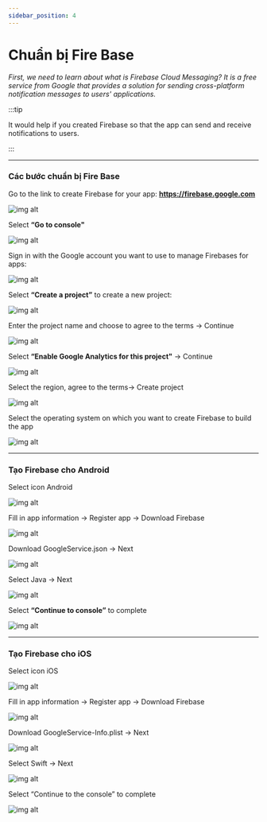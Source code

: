 ```yaml
---
sidebar_position: 4
---
```


# Chuẩn bị Fire Base

*First, we need to learn about what is Firebase Cloud Messaging? It is a free service from Google that provides a solution for sending cross-platform notification messages to users' applications.*

:::tip

It would help if you created Firebase so that the app can send and receive notifications to users.

:::

---
### Các bước chuẩn bị Fire Base

Go to the link to create Firebase for your app:
**https://firebase.google.com**

![img alt](/img/publish-app/firebase/prepare-firebase-01.jpg)

Select **“Go to console"**

![img alt](/img/publish-app/firebase/prepare-firebase-02.jpg)

Sign in with the Google account you want to use to manage Firebases for apps:

![img alt](/img/publish-app/firebase/prepare-firebase-03.jpg)

Select **“Create a project”** to create a new project:

![img alt](/img/publish-app/firebase/prepare-firebase-04.jpg)

Enter the project name and choose to agree to the terms -> Continue

![img alt](/img/publish-app/firebase/prepare-firebase-05.jpg)

Select **“Enable Google Analytics for this project"** -> Continue

![img alt](/img/publish-app/firebase/prepare-firebase-06.jpg)

Select the region, agree to the terms-> Create project

![img alt](/img/publish-app/firebase/prepare-firebase-07.jpg)

Select the operating system on which you want to create Firebase to build the app

![img alt](/img/publish-app/firebase/prepare-firebase-08.jpg)

---
### Tạo Firebase cho Android ###

Select icon Android

![img alt](/img/publish-app/firebase/prepare-firebase-09.jpg)

Fill in app information -> Register app -> Download Firebase

![img alt](/img/publish-app/firebase/prepare-firebase-10.jpg)

Download GoogleService.json -> Next

![img alt](/img/publish-app/firebase/prepare-firebase-11.jpg)

Select Java -> Next

![img alt](/img/publish-app/firebase/prepare-firebase-12.jpg)

Select **“Continue to console”** to complete

![img alt](/img/publish-app/firebase/prepare-firebase-13.jpg)

---
### Tạo Firebase cho iOS ###

Select icon iOS

![img alt](/img/publish-app/firebase/prepare-firebase-14.jpg)

Fill in app information -> Register app -> Download Firebase

![img alt](/img/publish-app/firebase/prepare-firebase-15.jpg)

Download GoogleService-Info.plist -> Next

![img alt](/img/publish-app/firebase/prepare-firebase-16.jpg)

Select Swift -> Next

![img alt](/img/publish-app/firebase/prepare-firebase-17.jpg)

Select “Continue to the console” to complete

![img alt](/img/publish-app/firebase/prepare-firebase-18.jpg)